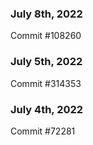 ### July 8th, 2022

Commit #108260

### July 5th, 2022

Commit #314353


### July 4th, 2022

Commit #72281
